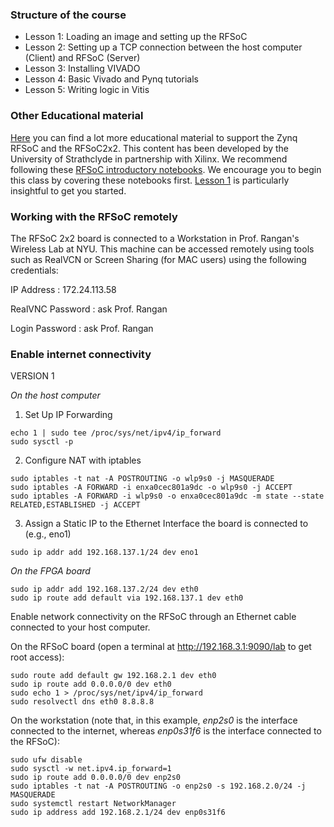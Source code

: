 ### Structure of the course

- Lesson 1: Loading an image and setting up the RFSoC
- Lesson 2: Setting up a TCP connection between the host computer (Client) and RFSoC (Server)
- Lesson 3: Installing VIVADO
- Lesson 4: Basic Vivado and Pynq tutorials
- Lesson 5: Writing logic in Vitis
  
### Other Educational material 
[Here](https://xilinx.github.io/RFSoC2x2-PYNQ/educational_resources.html) you can find a lot more educational material to support the Zynq RFSoC and the RFSoC2x2. This content has been developed by the University of Strathclyde in partnership with Xilinx. We recommend following these [RFSoC introductory notebooks](https://github.com/strath-sdr/rfsoc_notebooks). We encourage you to begin this class by covering these notebooks first. [Lesson 1](http://192.168.3.1:9090/lab/workspaces/auto-a/tree/rfsoc-notebooks/01_rfsoc_architecture_overview.ipynb) is particularly insightful to get you started. 


### Working with the RFSoC remotely

The RFSoC 2x2 board is connected to a Workstation in Prof. Rangan's Wireless Lab at NYU. This machine can be accessed remotely using tools such as RealVCN or Screen Sharing (for MAC users) using the following credentials:
 
IP Address       : 172.24.113.58

RealVNC Password : ask Prof. Rangan

Login Password   : ask Prof. Rangan


### Enable internet connectivity 

VERSION 1

_On the host computer_ 

1. Set Up IP Forwarding
```
echo 1 | sudo tee /proc/sys/net/ipv4/ip_forward
sudo sysctl -p
```
2. Configure NAT with iptables
```
sudo iptables -t nat -A POSTROUTING -o wlp9s0 -j MASQUERADE
sudo iptables -A FORWARD -i enxa0cec801a9dc -o wlp9s0 -j ACCEPT
sudo iptables -A FORWARD -i wlp9s0 -o enxa0cec801a9dc -m state --state RELATED,ESTABLISHED -j ACCEPT
```
3. Assign a Static IP to the Ethernet Interface the board is connected to (e.g., eno1)
```
sudo ip addr add 192.168.137.1/24 dev eno1
```

_On the FPGA board_
```
sudo ip addr add 192.168.137.2/24 dev eth0
sudo ip route add default via 192.168.137.1 dev eth0
```

Enable network connectivity on the RFSoC through an Ethernet cable connected to your host computer.

On the RFSoC board (open a terminal at http://192.168.3.1:9090/lab to get root access):

```
sudo route add default gw 192.168.2.1 dev eth0
sudo ip route add 0.0.0.0/0 dev eth0
sudo echo 1 > /proc/sys/net/ipv4/ip_forward
sudo resolvectl dns eth0 8.8.8.8
```


On the workstation (note that, in this example, _enp2s0_ is the interface connected to the internet, whereas _enp0s31f6_ is the interface connected to the RFSoC):
```
sudo ufw disable
sudo sysctl -w net.ipv4.ip_forward=1
sudo ip route add 0.0.0.0/0 dev enp2s0
sudo iptables -t nat -A POSTROUTING -o enp2s0 -s 192.168.2.0/24 -j MASQUERADE
sudo systemctl restart NetworkManager
sudo ip address add 192.168.2.1/24 dev enp0s31f6
```

